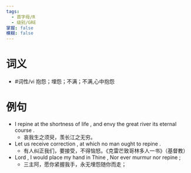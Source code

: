 ```yaml
---
tags:
  - 首字母/R
  - 级别/GRE
掌握: false
模糊: false
---
```

# 词义
- #词性/vi  抱怨；埋怨；不满；不满,心中抱怨
# 例句
- I repine at the shortness of life , and envy the great river its eternal course .
	- 哀我生之须臾，羡长江之无穷。
- Let us receive correction , at which no man ought to repine .
	- 有人纠正我们，要接受，不得恼怒。《克雷芒致哥林多人一书》（基督教）
- Lord , I would place my hand in Thine , Nor ever murmur nor repine ;
	- 三主阿，愿你紧握我手，永无埋怨随你而走；
